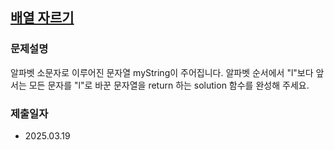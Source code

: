## [배열 자르기](https://school.programmers.co.kr/learn/courses/30/lessons/181834)

### 문제설명
알파벳 소문자로 이루어진 문자열 myString이 주어집니다. 알파벳 순서에서 "l"보다 앞서는 모든 문자를 "l"로 바꾼 문자열을 return 하는 solution 함수를 완성해 주세요.

### 제출일자
- 2025.03.19